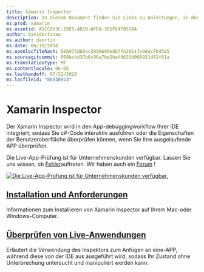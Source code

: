 ```yaml
---
title: Xamarin Inspector
description: In diesem Dokument finden Sie Links zu Anleitungen, in denen beschrieben wird, wie Sie die-Xamarin Inspector zum untersuchen und Debuggen von Anwendungen
ms.prod: xamarin
ms.assetid: A5CCD63C-18E5-4D19-AFEA-301FE4F8538A
author: davidortinau
ms.author: daortin
ms.date: 06/19/2018
ms.openlocfilehash: 606975d89ac3998699e8b7fe26b17e9dac7b4585
ms.sourcegitcommit: 008bcbd37b6c96a7be2baf0633d066931d41f61a
ms.translationtype: MT
ms.contentlocale: de-DE
ms.lasthandoff: 07/22/2020
ms.locfileid: "86938923"
---
```

# <a name="xamarin-inspector"></a>Xamarin Inspector

Der Xamarin Inspector wird in den App-debuggingworkflow Ihrer IDE integriert, sodass Sie c#-Code interaktiv ausführen oder die Eigenschaften der Benutzeroberfläche überprüfen können, wenn Sie Ihre ausgelaufende APP überprüfen.

Die Live-App-Prüfung ist für Unternehmenskunden verfügbar. Lassen Sie uns wissen, ob [Fehler](~/tools/inspector/install.md#reporting-bugs)auftreten. Wir haben auch ein [Forum](https://forums.xamarin.com/categories/inspector) !

[![Die Live-App-Prüfung ist für Unternehmenskunden verfügbar.](images/interactive-1.0.0-bike-inspect-3d-small.png)](images/interactive-1.0.0-bike-inspect-3d.png#lightbox)

## <a name="installation-and-requirements"></a>[Installation und Anforderungen](~/tools/inspector/install.md)

Informationen zum Installieren von Xamarin Inspector auf Ihrem Mac-oder Windows-Computer.

## <a name="inspecting-live-applications"></a>[Überprüfen von Live-Anwendungen](~/tools/inspector/inspect.md)

Erläutert die Verwendung des Inspektors zum Anfügen an eine-APP, während diese von der IDE aus ausgeführt wird, sodass Ihr Zustand ohne Unterbrechung untersucht und manipuliert werden kann.
